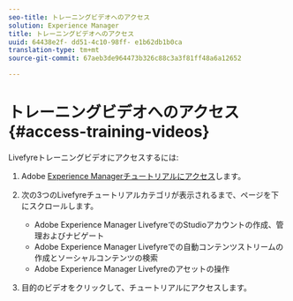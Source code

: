 ```yaml
---
seo-title: トレーニングビデオへのアクセス
solution: Experience Manager
title: トレーニングビデオへのアクセス
uuid: 64438e2f- dd51-4c10-98ff- e1b62db1b0ca
translation-type: tm+mt
source-git-commit: 67aeb3de964473b326c88c3a3f81ff48a6a12652

---
```



# トレーニングビデオへのアクセス{#access-training-videos}

Livefyreトレーニングビデオにアクセスするには:

1. Adobe [Experience Managerチュートリアルにアクセス](https://helpx.adobe.com/experience-manager/tutorials.html)します。
1. 次の3つのLivefyreチュートリアルカテゴリが表示されるまで、ページを下にスクロールします。

   * Adobe Experience Manager LivefyreでのStudioアカウントの作成、管理およびナビゲート
   * Adobe Experience Manager Livefyreでの自動コンテンツストリームの作成とソーシャルコンテンツの検索
   * Adobe Experience Manager Livefyreのアセットの操作

1. 目的のビデオをクリックして、チュートリアルにアクセスします。

